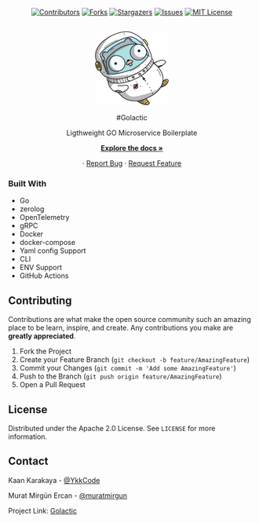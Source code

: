 <center>

[![Contributors][contributors-shield]][contributors-url]
[![Forks][forks-shield]][forks-url]
[![Stargazers][stars-shield]][stars-url]
[![Issues][issues-shield]][issues-url]
[![MIT License][license-shield]][license-url]


<!-- PROJECT LOGO -->
<br />

<a href="https://github.com/TheYkk/golactic">
    <img src="https://raw.githubusercontent.com/TheYkk/golactic/main/img/logo.png" alt="Logo" width="150" height="150">
</a>

#Golactic


Ligthweight GO Microservice Boilerplate

[**Explore the docs »**](https://github.com/TheYkk/golactic)


· [Report Bug](https://github.com/TheYkk/golactic/issues) · [Request Feature](https://github.com/TheYkk/golactic/issues)

</center>

### Built With

* Go
* zerolog
* OpenTelemetry
* gRPC
* Docker
* docker-compose
* Yaml config Support
* CLI 
* ENV Support
* GitHub Actions

<!-- CONTRIBUTING -->
## Contributing

Contributions are what make the open source community such an amazing place to be learn, inspire, and create. Any contributions you make are **greatly appreciated**.

1. Fork the Project
2. Create your Feature Branch (`git checkout -b feature/AmazingFeature`)
3. Commit your Changes (`git commit -m 'Add some AmazingFeature'`)
4. Push to the Branch (`git push origin feature/AmazingFeature`)
5. Open a Pull Request

<!-- LICENSE -->
## License

Distributed under the Apache 2.0 License. See `LICENSE` for more information.


<!-- CONTACT -->
## Contact

Kaan Karakaya - [@YkkCode](https://twitter.com/YkkCode)

Murat Mirgün Ercan - [@muratmirgun](https://twitter.com/muratmirgun)

Project Link: [Golactic](https://github.com/TheYkk/golactic)


<!-- MARKDOWN LINKS & IMAGES -->
<!-- https://www.markdownguide.org/basic-syntax/#reference-style-links -->
[contributors-shield]: https://img.shields.io/github/contributors/TheYkk/golactic.svg?style=for-the-badge
[contributors-url]: https://github.com/TheYkk/golactic/graphs/contributors
[forks-shield]: https://img.shields.io/github/forks/TheYkk/golactic.svg?style=for-the-badge
[forks-url]: https://github.com/TheYkk/golactic/network/members
[stars-shield]: https://img.shields.io/github/stars/TheYkk/golactic.svg?style=for-the-badge
[stars-url]: https://github.com/TheYkk/golactic/stargazers
[issues-shield]: https://img.shields.io/github/issues/TheYkk/golactic.svg?style=for-the-badge
[issues-url]: https://github.com/TheYkk/golactic/issues
[license-shield]: https://img.shields.io/github/license/TheYkk/golactic.svg?style=for-the-badge
[license-url]: https://github.com/TheYkk/golactic/blob/master/LICENSE
